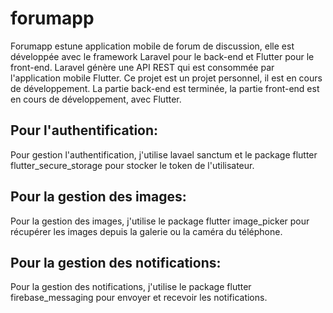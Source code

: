 # forumapp

Forumapp estune application mobile de forum de discussion, elle est développée avec le framework Laravel pour le back-end et Flutter pour le front-end.
Laravel génère une API REST qui est consommée par l'application mobile Flutter.
Ce projet est un projet personnel, il est en cours de développement.
La partie back-end est terminée, la partie front-end est en cours de développement, avec Flutter. 

## Pour l'authentification:
Pour gestion l'authentification, j'utilise lavael sanctum et le package flutter flutter_secure_storage pour stocker le token de l'utilisateur.
## Pour la gestion des images:
Pour la gestion des images, j'utilise le package flutter image_picker pour récupérer les images depuis la galerie ou la caméra du téléphone.
## Pour la gestion des notifications:
Pour la gestion des notifications, j'utilise le package flutter firebase_messaging pour envoyer et recevoir les notifications.




